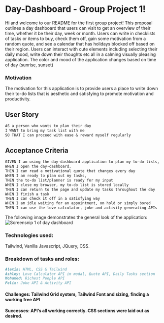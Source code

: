 # Day-Dashboard - Group Project 1!

Hi and welcome to our README for the first group project! This proposal outlines a day dashboard that users can visit to get an overview of their time, whether it be their day, week or month. Users can write in checklists of tasks or items to buy, check them off, gain some motivation from a random quote, and see a calendar that has holidays blocked off based on their region. Users can interact with cute elements including selecting their daily mood, write down their thoughts etc all in a calming visually pleasing application. The color and mood of the application changes based on time of day (sunrise, sunset)

### Motivation
The motivation for this application is to provide users a place to write down their to-do lists that is aesthetic and satisfying to promote motivation and productivity.


## User Story

```md
AS a person who wants to plan their day 
I WANT to bring my task list with me 
SO THAT I can proceed with ease & reward myself regularly
```

## Acceptance Criteria

```md
GIVEN I am using the day-dashboard application to plan my to-do lists,
WHEN I open the day-dashboard,
THEN I can read a motivational quote that changes every day
WHEN I am ready to plan out my tasks,
THEN the to-do list/planner is ready for my input
WHEN I close my browser, my to-do list is stored locally
THEN I can return to the page and update my tasks throughout the day
WHEN I finish a task
THEN I can check it off in a satisfying way
WHEN I am idle waiting for an appointment, on hold or simply bored
THEN I can use the love calculator, joke and activity generating APIs
```

The following image demonstrates the general look of the application:
![Screensnip 1 of day dashboard](https://user-images.githubusercontent.com/116177485/213757966-b7b5acef-115f-4fc8-9321-a113a0a7942e.png)

### Technologies used: 
Tailwind, Vanilla Javascript, JQuery, CSS.

### Breakdown of tasks and roles:
```md
Alexia: HTML, CSS & Tailwind
Ashley: Love Calculator API in modal, Quote API, Daily Tasks section
Mohamed: Richest People API
Felix: Joke API & Activity API
```

#### Challenges: Tailwind Grid system, Tailwind Font and sizing, finding a working free API
#### Successes: API’s all working correctly. CSS sections were laid out as desired.
